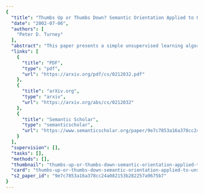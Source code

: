 ```yaml
---
{
  "title": "Thumbs Up or Thumbs Down? Semantic Orientation Applied to Unsupervised Classification of Reviews",
  "date": "2002-07-06",
  "authors": [
    "Peter D. Turney"
  ],
  "abstract": "This paper presents a simple unsupervised learning algorithm for classifying reviews as recommended (thumbs up) or not recommended (thumbs down). The classification of a review is predicted by the average semantic orientation of the phrases in the review that contain adjectives or adverbs. A phrase has a positive semantic orientation when it has good associations (e.g., \"subtle nuances\") and a negative semantic orientation when it has bad associations (e.g., \"very cavalier\"). In this paper, the semantic orientation of a phrase is calculated as the mutual information between the given phrase and the word \"excellent\" minus the mutual information between the given phrase and the word \"poor\". A review is classified as recommended if the average semantic orientation of its phrases is positive. The algorithm achieves an average accuracy of 74% when evaluated on 410 reviews from Epinions, sampled from four different domains (reviews of automobiles, banks, movies, and travel destinations). The accuracy ranges from 84% for automobile reviews to 66% for movie reviews.",
  "links": [
    {
      "title": "PDF",
      "type": "pdf",
      "url": "https://arxiv.org/pdf/cs/0212032.pdf"
    },
    {
      "title": "arXiv.org",
      "type": "arxiv",
      "url": "https://arxiv.org/abs/cs/0212032"
    },
    {
      "title": "Semantic Scholar",
      "type": "semanticscholar",
      "url": "https://www.semanticscholar.org/paper/9e7c7853a16a378cc24a082153b282257a9675b7"
    }
  ],
  "supervision": [],
  "tasks": [],
  "methods": [],
  "thumbnail": "thumbs-up-or-thumbs-down-semantic-orientation-applied-to-unsupervised-classification-of-reviews-thumb.jpg",
  "card": "thumbs-up-or-thumbs-down-semantic-orientation-applied-to-unsupervised-classification-of-reviews-card.jpg",
  "s2_paper_id": "9e7c7853a16a378cc24a082153b282257a9675b7"
}
---
```


